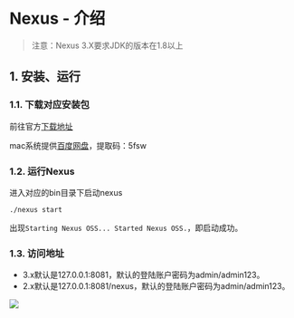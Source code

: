 # Nexus - 介绍

> 注意：Nexus 3.X要求JDK的版本在1.8以上

## 1. 安装、运行

### 1.1. 下载对应安装包

前往官方[下载地址](https://www.sonatype.com/oss-thank-you-mac-tgz)

mac系统提供[百度网盘](https://pan.baidu.com/s/1To7wwl29xQKmxSEyXckX1w)，提取码：5fsw

### 1.2. 运行Nexus

进入对应的bin目录下启动nexus

```shell
./nexus start
```

出现`Starting Nexus OSS... Started Nexus OSS.`，即启动成功。

### 1.3. 访问地址

- 3.x默认是127.0.0.1:8081，默认的登陆账户密码为admin/admin123。
- 2.x默认是127.0.0.1:8081/nexus，默认的登陆账户密码为admin/admin123。

![](https://file.pandacode.cn/blog/20211224163336.png)
